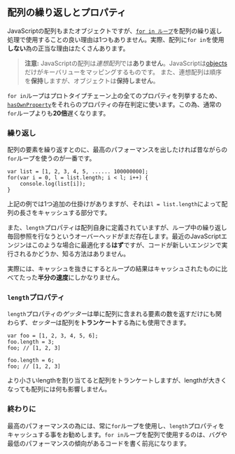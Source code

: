 ## 配列の繰り返しとプロパティ

JavaScriptの配列もまたオブジェクトですが、[`for in ループ`](#object.forinloop)を配列の繰り返し処理で使用することの良い理由は1つもありません。実際、配列に`for in`を使用**しない**為の正当な理由はたくさんあります。

> **注意:** JavaScriptの配列は*連想配列*では**ありません**。JavaScriptは[objects](#object.general)だけがキーバリューをマッピングするものです。
> また、連想配列は順序を**保持**しますが、オブジェクトは**保持しません**。

`for in`ループはプロトタイプチェーン上の全てのプロパティを列挙するため、[`hasOwnProperty`](#object.hasownproperty)をそれらのプロパティの存在判定に使います。この為、通常の`for`ループよりも**20倍**遅くなります。

### 繰り返し

配列の要素を繰り返すとのに、最高のパフォーマンスを出したければ昔ながらの`for`ループを使うのが一番です。

    var list = [1, 2, 3, 4, 5, ...... 100000000];
    for(var i = 0, l = list.length; i < l; i++) {
        console.log(list[i]);
    }

上記の例では1つ追加の仕掛けがありますが、それは`l = list.length`によって配列の長さをキャッシュする部分です。

また、`length`プロパティは配列自身に定義されていますが、ループ中の繰り返し毎回参照を行なうというオーバーヘッドがまだ存在します。最近のJavaScriptエンジンはこのような場合に最適化する**はず**ですが、コードが新しいエンジンで実行されるかどうか、知る方法はありません。

実際には、キャッシュを抜きにするとループの結果はキャッシュされたものに比べてたった**半分の速度**にしかなりません。

### `length`プロパティ

`length`プロパティの*ゲッター*は単に配列に含まれる要素の数を返すだけにも関わらず、*セッター*は配列を**トランケート**する為にも使用できます。

    var foo = [1, 2, 3, 4, 5, 6];
    foo.length = 3;
    foo; // [1, 2, 3]

    foo.length = 6;
    foo; // [1, 2, 3]

より小さいlengthを割り当てると配列をトランケートしますが、lengthが大きくなっても配列には何も影響しません。

### 終わりに

最高のパフォーマンスの為には、常に`for`ループを使用し、`length`プロパティをキャッシュする事をお勧めします。`for in`ループを配列で使用するのは、バグや最低のパフォーマンスの傾向があるコードを書く前兆になります。

